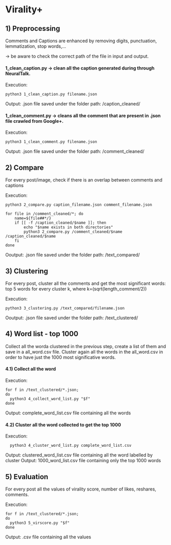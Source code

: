 # Virality+

## 1) Preprocessing
Comments and Captions are enhanced by removing digits, punctuation, lemmatization, stop words,...

-> be aware to check the correct path of the file in input and output.

#### 1_clean_caption.py -> clean all the caption generated during through NeuralTalk.

Execution:
	
```
python3 1_clean_caption.py filename.json
```

Output: .json file saved under the folder path: /caption_cleaned/

#### 1_clean_comment.py -> cleans all the comment that are present in .json file crawled from Google+.

Execution:

```
python3 1_clean_comment.py filename.json
```

Output: .json file saved under the folder path: /comment_cleaned/

## 2) Compare 
For every post/image, check if there is an overlap between comments and captions

Execution:
	
```
python3 2_compare.py caption_filename.json comment_filename.json
```
```
for file in /comment_cleaned/*; do
    name=${file##*/}
    if [[ -f /caption_cleaned/$name ]]; then
        echo "$name exists in both directories"
        python3 2_compare.py /comment_cleaned/$name /caption_cleaned/$name
    fi
done
```
Ooutput: .json file saved under the folder path: /text_compared/

## 3) Clustering
For every post, cluster all the comments and get the most significant words: top 5 words for every cluster k, where k=(sqrt(length_comment/2))

Execution:
	
```
python3 3_clustering.py /text_compared/filename.json
```

Ooutput: .json file saved under the folder path: /text_clustered/

## 4) Word list - top 1000
Collect all the worda clustered in the previous step, create a list of them and save in a all_word.csv file.
Cluster again all the words in the all_word.csv in order to have just the 1000 most significative words.

#### 4.1) Collect all the word 
Execution:
```
for f in /text_clustered/*.json; 
do
  python3 4_collect_word_list.py "$f"
done

```
Output: complete_word_list.csv file containing all the words

#### 4.2) Cluster all the word collected to get the top 1000

Execution:
```
  python3 4_cluster_word_list.py complete_word_list.csv
```
Output: clustered_word_list.csv file containing all the word labelled by cluster 
Output: 1000_word_list.csv file containing only the top 1000 words


## 5) Evaluation
For every post all the values of virality score, number of likes, reshares, comments.

Execution:
```
for f in /text_clustered/*.json; 
do
  python3 5_virscore.py "$f"
done

```
Output: .csv file containing all the values
